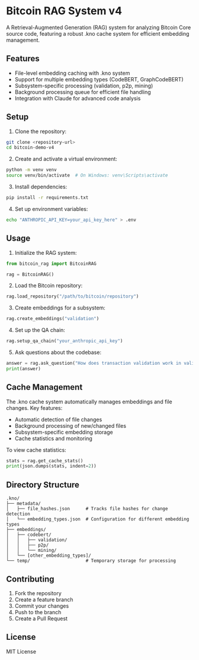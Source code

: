 # Bitcoin RAG System v4

A Retrieval-Augmented Generation (RAG) system for analyzing Bitcoin Core source code, featuring a robust .kno cache system for efficient embedding management.

## Features

- File-level embedding caching with .kno system
- Support for multiple embedding types (CodeBERT, GraphCodeBERT)
- Subsystem-specific processing (validation, p2p, mining)
- Background processing queue for efficient file handling
- Integration with Claude for advanced code analysis

## Setup

1. Clone the repository:
```bash
git clone <repository-url>
cd bitcoin-demo-v4
```

2. Create and activate a virtual environment:
```bash
python -m venv venv
source venv/bin/activate  # On Windows: venv\Scripts\activate
```

3. Install dependencies:
```bash
pip install -r requirements.txt
```

4. Set up environment variables:
```bash
echo "ANTHROPIC_API_KEY=your_api_key_here" > .env
```

## Usage

1. Initialize the RAG system:
```python
from bitcoin_rag import BitcoinRAG

rag = BitcoinRAG()
```

2. Load the Bitcoin repository:
```python
rag.load_repository("/path/to/bitcoin/repository")
```

3. Create embeddings for a subsystem:
```python
rag.create_embeddings("validation")
```

4. Set up the QA chain:
```python
rag.setup_qa_chain("your_anthropic_api_key")
```

5. Ask questions about the codebase:
```python
answer = rag.ask_question("How does transaction validation work in validation.cpp?")
print(answer)
```

## Cache Management

The .kno cache system automatically manages embeddings and file changes. Key features:

- Automatic detection of file changes
- Background processing of new/changed files
- Subsystem-specific embedding storage
- Cache statistics and monitoring

To view cache statistics:
```python
stats = rag.get_cache_stats()
print(json.dumps(stats, indent=2))
```

## Directory Structure

```
.kno/
├── metadata/
│   ├── file_hashes.json      # Tracks file hashes for change detection
│   └── embedding_types.json  # Configuration for different embedding types
├── embeddings/
│   ├── codebert/
│   │   ├── validation/
│   │   ├── p2p/
│   │   └── mining/
│   └── [other_embedding_types]/
└── temp/                     # Temporary storage for processing
```

## Contributing

1. Fork the repository
2. Create a feature branch
3. Commit your changes
4. Push to the branch
5. Create a Pull Request

## License

MIT License 